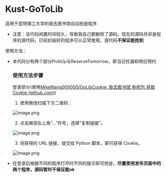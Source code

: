 # Kust-GoToLib
适用于昆明理工大学的我去图书馆自动抢座程序


- 注意：该代码闲置时间较久，导致我自己都删除了源码，现在的源码并非是程序的源代码，已经封装好的程序可以正常使用，源代码**不保证能抢到**



使用方法：

- 本代码分有两个部分PickUp与ReserveTomorrow，即当日捡漏和明日预约

  ### **使用方法步骤**

  登录部分(使用[MikeWang000000/GoLibCookie: 我去图书馆 免抓包 获取Cookie (github.com)](https://github.com/MikeWang000000/GoLibCookie))

  1. 使用微信扫描下方二维码：    

  ![image.png](https://s2.loli.net/2023/06/04/BNFy6cLGozMIgwk.png)

  2. 点击微信右上角“…”符号，选择“复制链接”。

  ![image.png](https://s2.loli.net/2023/06/04/bmuDxYwf1cGjUnK.png)

  3. 将获得的 URL 链接，提交给 Python 脚本，即可获得 Cookie。

  ![image.png](https://s2.loli.net/2023/06/04/A9eRTDcmaFVIE4w.png)

- 在登录后根据不同的程序打开时不同的提示即可抢座，**尽量使用发布页面中的两个程序，源码暂时不保证能ok**
